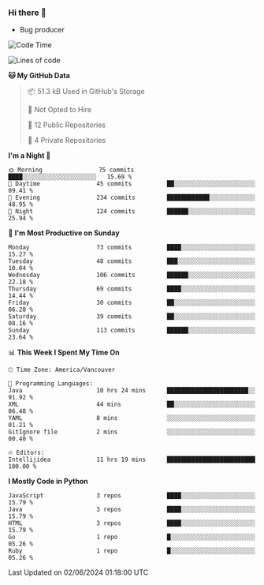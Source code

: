 ### Hi there 👋
* Bug producer


<!--START_SECTION:waka-->
![Code Time](http://img.shields.io/badge/Code%20Time-1%2C298%20hrs%2049%20mins-blue)

![Lines of code](https://img.shields.io/badge/From%20Hello%20World%20I%27ve%20Written-191.0%20thousand%20lines%20of%20code-blue)

**🐱 My GitHub Data** 

> 📦 51.3 kB Used in GitHub's Storage 
 > 
> 🚫 Not Opted to Hire
 > 
> 📜 12 Public Repositories 
 > 
> 🔑 4 Private Repositories 
 > 
**I'm a Night 🦉** 

```text
🌞 Morning                75 commits          ████░░░░░░░░░░░░░░░░░░░░░   15.69 % 
🌆 Daytime                45 commits          ██░░░░░░░░░░░░░░░░░░░░░░░   09.41 % 
🌃 Evening                234 commits         ████████████░░░░░░░░░░░░░   48.95 % 
🌙 Night                  124 commits         ██████░░░░░░░░░░░░░░░░░░░   25.94 % 
```
📅 **I'm Most Productive on Sunday** 

```text
Monday                   73 commits          ████░░░░░░░░░░░░░░░░░░░░░   15.27 % 
Tuesday                  48 commits          ███░░░░░░░░░░░░░░░░░░░░░░   10.04 % 
Wednesday                106 commits         ██████░░░░░░░░░░░░░░░░░░░   22.18 % 
Thursday                 69 commits          ████░░░░░░░░░░░░░░░░░░░░░   14.44 % 
Friday                   30 commits          ██░░░░░░░░░░░░░░░░░░░░░░░   06.28 % 
Saturday                 39 commits          ██░░░░░░░░░░░░░░░░░░░░░░░   08.16 % 
Sunday                   113 commits         ██████░░░░░░░░░░░░░░░░░░░   23.64 % 
```


📊 **This Week I Spent My Time On** 

```text
🕑︎ Time Zone: America/Vancouver

💬 Programming Languages: 
Java                     10 hrs 24 mins      ███████████████████████░░   91.92 % 
XML                      44 mins             ██░░░░░░░░░░░░░░░░░░░░░░░   06.48 % 
YAML                     8 mins              ░░░░░░░░░░░░░░░░░░░░░░░░░   01.21 % 
GitIgnore file           2 mins              ░░░░░░░░░░░░░░░░░░░░░░░░░   00.40 % 

🔥 Editors: 
Intellijidea             11 hrs 19 mins      █████████████████████████   100.00 % 
```

**I Mostly Code in Python** 

```text
JavaScript               3 repos             ████░░░░░░░░░░░░░░░░░░░░░   15.79 % 
Java                     3 repos             ████░░░░░░░░░░░░░░░░░░░░░   15.79 % 
HTML                     3 repos             ████░░░░░░░░░░░░░░░░░░░░░   15.79 % 
Go                       1 repo              █░░░░░░░░░░░░░░░░░░░░░░░░   05.26 % 
Ruby                     1 repo              █░░░░░░░░░░░░░░░░░░░░░░░░   05.26 % 
```




 Last Updated on 02/06/2024 01:18:00 UTC
<!--END_SECTION:waka-->
